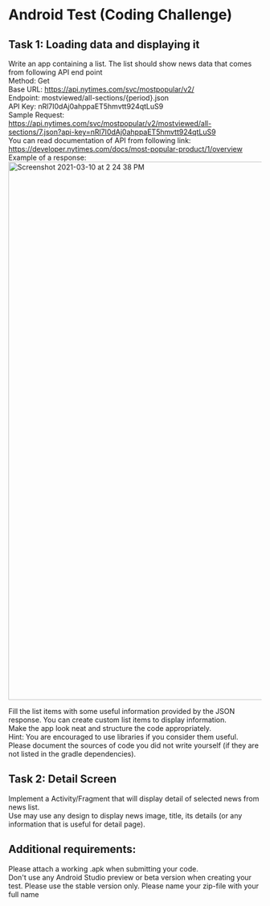 # Android Test (Coding Challenge)
## Task 1: Loading data and displaying it 
Write an app containing a list. The list should show news data that comes from following API end point<br>
Method: Get<br>
Base URL: https://api.nytimes.com/svc/mostpopular/v2/<br>
Endpoint: mostviewed/all-sections/{period}.json<br>
API Key: nRl7I0dAj0ahppaET5hmvtt924qtLuS9<br>
Sample Request:  https://api.nytimes.com/svc/mostpopular/v2/mostviewed/all-sections/7.json?api-key=nRl7I0dAj0ahppaET5hmvtt924qtLuS9<br>
You can read documentation of API from following link: <br>
https://developer.nytimes.com/docs/most-popular-product/1/overview<br>
Example of a response: <br>
<img width="1072" alt="Screenshot 2021-03-10 at 2 24 38 PM" src="https://user-images.githubusercontent.com/3072594/110609254-dc955980-81ae-11eb-9f58-c5d99b55621a.png">

Fill the list items with some useful information provided by the JSON response. You can create custom list items to display information.<br>
Make the app look neat and structure the code appropriately. <br>
Hint: You are encouraged to use libraries if you consider them useful. Please document the sources of code you did not write yourself (if they are not listed in the gradle dependencies). <br>
## Task 2: Detail Screen
Implement a Activity/Fragment that will display detail of selected news from news list. <br>
Use may use any design to display news image, title, its details (or any information that is useful for detail page). <br>
## Additional requirements:<br> 
Please attach a working .apk when submitting your code.<br> 
Don't use any Android Studio preview or beta version when creating your test. Please use the stable version only. Please name your zip-file with your full name

